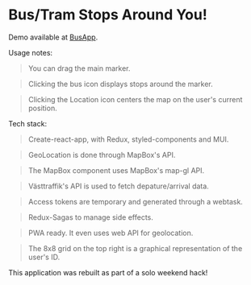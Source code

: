 # Bus/Tram Stops Around You!

Demo available at [BusApp](https://wiry-coal.surge.sh/).

Usage notes:

> You can drag the main marker.

> Clicking the bus icon displays stops around the marker.

> Clicking the Location icon centers the map on the user's current position.

Tech stack:

> Create-react-app, with Redux, styled-components and MUI.

> GeoLocation is done through MapBox's API.

> The MapBox component uses MapBox's map-gl API.

> Västtraffik's API is used to fetch depature/arrival data.

> Access tokens are temporary and generated through a webtask.

> Redux-Sagas to manage side effects.

> PWA ready. It even uses web API for geolocation.

> The 8x8 grid on the top right is a graphical representation of the user's ID.

This application was rebuilt as part of a solo weekend hack!
